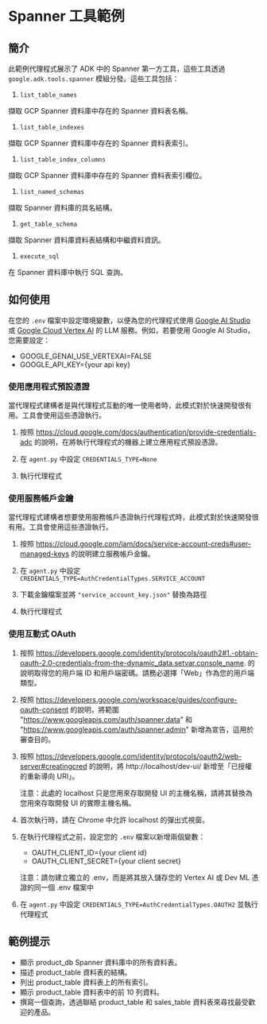 # Spanner 工具範例

## 簡介

此範例代理程式展示了 ADK 中的 Spanner 第一方工具，這些工具透過 `google.adk.tools.spanner` 模組分發。這些工具包括：

1. `list_table_names`

  擷取 GCP Spanner 資料庫中存在的 Spanner 資料表名稱。

1. `list_table_indexes`

  擷取 GCP Spanner 資料庫中存在的 Spanner 資料表索引。

1. `list_table_index_columns`

  擷取 GCP Spanner 資料庫中存在的 Spanner 資料表索引欄位。

1. `list_named_schemas`

  擷取 Spanner 資料庫的具名結構。

1. `get_table_schema`

  擷取 Spanner 資料庫資料表結構和中繼資料資訊。

1. `execute_sql`

  在 Spanner 資料庫中執行 SQL 查詢。

## 如何使用

在您的 `.env` 檔案中設定環境變數，以便為您的代理程式使用 [Google AI Studio](https://google.github.io/adk-docs/get-started/quickstart/#gemini---google-ai-studio) 或 [Google Cloud Vertex AI](https://google.github.io/adk-docs/get-started/quickstart/#gemini---google-cloud-vertex-ai) 的 LLM 服務。例如，若要使用 Google AI Studio，您需要設定：

* GOOGLE_GENAI_USE_VERTEXAI=FALSE
* GOOGLE_API_KEY={your api key}

### 使用應用程式預設憑證

當代理程式建構者是與代理程式互動的唯一使用者時，此模式對於快速開發很有用。工具會使用這些憑證執行。

1. 按照 https://cloud.google.com/docs/authentication/provide-credentials-adc 的說明，在將執行代理程式的機器上建立應用程式預設憑證。

1. 在 `agent.py` 中設定 `CREDENTIALS_TYPE=None`

1. 執行代理程式

### 使用服務帳戶金鑰

當代理程式建構者想要使用服務帳戶憑證執行代理程式時，此模式對於快速開發很有用。工具會使用這些憑證執行。

1. 按照 https://cloud.google.com/iam/docs/service-account-creds#user-managed-keys 的說明建立服務帳戶金鑰。

1. 在 `agent.py` 中設定 `CREDENTIALS_TYPE=AuthCredentialTypes.SERVICE_ACCOUNT`

1. 下載金鑰檔案並將 `"service_account_key.json"` 替換為路徑

1. 執行代理程式

### 使用互動式 OAuth

1. 按照 https://developers.google.com/identity/protocols/oauth2#1.-obtain-oauth-2.0-credentials-from-the-dynamic_data.setvar.console_name. 的說明取得您的用戶端 ID 和用戶端密碼。請務必選擇「Web」作為您的用戶端類型。

1.  按照 https://developers.google.com/workspace/guides/configure-oauth-consent 的說明，將範圍 "https://www.googleapis.com/auth/spanner.data" 和 "https://www.googleapis.com/auth/spanner.admin" 新增為宣告，這用於審查目的。

1.  按照 https://developers.google.com/identity/protocols/oauth2/web-server#creatingcred 的說明，將 http://localhost/dev-ui/ 新增至「已授權的重新導向 URI」。

    注意：此處的 localhost 只是您用來存取開發 UI 的主機名稱，請將其替換為您用來存取開發 UI 的實際主機名稱。

1.  首次執行時，請在 Chrome 中允許 localhost 的彈出式視窗。

1.  在執行代理程式之前，設定您的 `.env` 檔案以新增兩個變數：

    *   OAUTH_CLIENT_ID={your client id}
    *   OAUTH_CLIENT_SECRET={your client secret}

    注意：請勿建立獨立的 .env，而是將其放入儲存您的 Vertex AI 或 Dev ML 憑證的同一個 .env 檔案中

1.  在 `agent.py` 中設定 `CREDENTIALS_TYPE=AuthCredentialTypes.OAUTH2` 並執行代理程式

## 範例提示

* 顯示 product_db Spanner 資料庫中的所有資料表。
* 描述 product_table 資料表的結構。
* 列出 product_table 資料表上的所有索引。
* 顯示 product_table 資料表中的前 10 列資料。
* 撰寫一個查詢，透過聯結 product_table 和 sales_table 資料表來尋找最受歡迎的產品。
